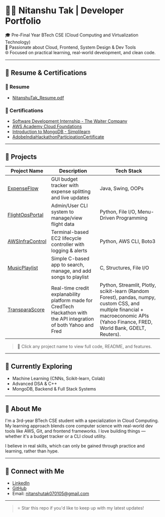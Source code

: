# 👨‍💻 Nitanshu Tak | Developer Portfolio

🎓 Pre-Final Year BTech CSE (Cloud Computing and Virtualization Technology)  
🚀 Passionate about Cloud, Frontend, System Design & Dev Tools  
🌐 Focused on practical learning, real-world development, and clean code.

---

## 📄 Resume & Certifications

### 📅 Resume
- [NitanshuTak_Resume.pdf](./resume/NitanshuTak_Resume.pdf)

### 🏅 Certifications
- [Software Development Internship - The Waiter Company](./certificates/TheWaiterCompanyInternshipCertificate.pdf)
- [AWS Academy Cloud Foundations](./certificates/AWSAcademyCloudFoundations.jpg)
- [Introduction to MongoDB - Simplilearn](./certificates/IntroductionToMongoDBCertification.pdf)
- [AdobeIndiaHackathonParticipationCertificate](./certificates/AdobeIndiaHackathonParticipationCertificate.pdf)
---

## 🧠 Projects

|                               Project Name                                  |                             Description |                        Tech Stack               |
|-------------------------------------------------------------------------------------|------------------------------------------------------|-----------------|
| [ExpenseFlow](https://github.com/Nitanshu715/ExpenseFlow-A-GUI-Based-Budget-Tracker) | GUI budget tracker with expense splitting and live updates | Java, Swing, OOPs |
| [FlightOpsPortal](https://github.com/Nitanshu715/FlightOps-Portal)     | Admin/User CLI system to manage/view flight data | Python, File I/O, Menu-Driven Programming |
| [AWSInfraControl](https://github.com/Nitanshu715/-AWS-InfraControl-CLI-Tool)     | Terminal-based EC2 lifecycle controller with logging & alerts | Python, AWS CLI, Boto3 |
| [MusicPlaylist](https://github.com/Nitanshu715/MusicPlaylist) | Simple C-based app to search, manage, and add songs to playlist | C, Structures, File I/O |
| [TransparaScore](https://github.com/Nitanshu715/TransparaScore-My-Hackathon-Explainable-Credit-Intelligence-Platform) | Real-time credit explanability platform made for CredTech Hackathon with the API integration of both Yahoo and Fred | Python, Streamlit, Plotly, scikit-learn (Random Forest), pandas, numpy, custom CSS, and multiple financial + macroeconomic APIs (Yahoo Finance, FRED, World Bank, GDELT, Reuters). |

> 📌 Click any project name to view full code, README, and features.

---

## 🚀 Currently Exploring

- Machine Learning (CNNs, Scikit-learn, Colab)
- Advanced DSA & C++
- MongoDB, Backend & Full Stack Systems

---

## 👤 About Me

I'm a 3rd-year BTech CSE student with a specialization in Cloud Computing. My learning approach blends core computer science with real-world dev tools like AWS, Git, and frontend frameworks. I love building things — whether it's a budget tracker or a CLI cloud utility.

I believe in real skills, which can only be gained through practice and learning, rather than hype.

---

## 📢 Connect with Me

- [LinkedIn](https://www.linkedin.com/in/nitanshu-tak-89a1ba289/)
- [GitHub](https://github.com/Nitanshu715)
- Email: nitanshutak070105@gmail.com

---

> ⭐ Star this repo if you'd like to keep up with my latest updates!
